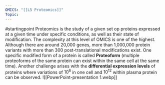 ```yaml
---
OMICS: "[[L5 Proteomics]]"
Topic:
---
```

#startingpoint 
Proteomics is the study of a given set op proteins expressed at a given time under specific conditions, as well as their state of modification. The complexity at this level of OMICS is one of the highest. Although there are around 20,000 genes, more than 1,000,000 protein variants with more than 300 post-translational modifications exist. One specific modified form of a protein is called **Proteoform** (multiple proteoforms of the same protein can exist within the same cell at the same time).
Another challenge arises with the **differential expression levels** of proteins where variations of $10^{6}$ in one cell and $10^{12}$ within plasma protein can be observed.
![[PowerPoint-presentation 1.webp]]

